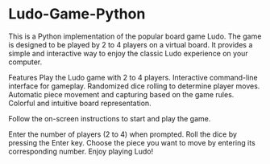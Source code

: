 # Ludo-Game-Python
This is a Python implementation of the popular board game Ludo. The game is designed to be played by 2 to 4 players on a virtual board. It provides a simple and interactive way to enjoy the classic Ludo experience on your computer.

Features
Play the Ludo game with 2 to 4 players.
Interactive command-line interface for gameplay.
Randomized dice rolling to determine player moves.
Automatic piece movement and capturing based on the game rules.
Colorful and intuitive board representation.

Follow the on-screen instructions to start and play the game.

Enter the number of players (2 to 4) when prompted.
Roll the dice by pressing the Enter key.
Choose the piece you want to move by entering its corresponding number.
Enjoy playing Ludo!
